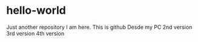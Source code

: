 # hello-world
Just another repository
I am here. This is github
Desde my PC
2nd version
3rd version
4th version